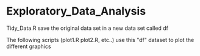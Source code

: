  # Exploratory_Data_Analysis
 
 Tidy_Data.R save the original data set in a new data set called df
 
 The following scripts (plot1.R plot2.R, etc..) use this "df" dataset to plot the different graphics
